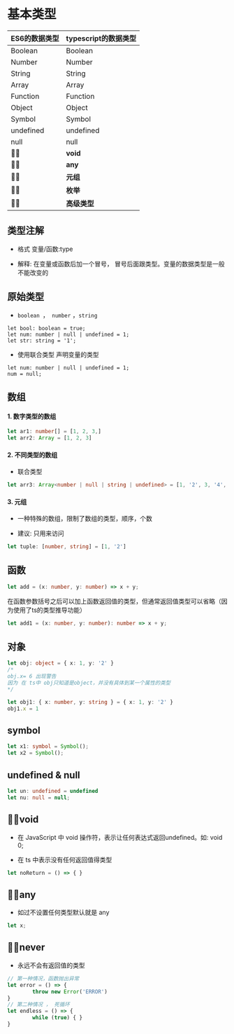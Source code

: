 # 基本类型

| **ES6的数据类型** | **typescript的数据类型** |
| ----------------- | :----------------------- |
| Boolean           | Boolean                  |
| Number            | Number                   |
| String            | String                   |
| Array             | Array                    |
| Function          | Function                 |
| Object            | Object                   |
| Symbol            | Symbol                   |
| undefined         | undefined                |
| null              | null                     |
| 🙅‍♂️                | **void**                 |
| 🙅‍♂️                | **any**                  |
| 🙅‍♂️                | **元组**                 |
| 🙅‍♂️                | **枚举**                 |
| 🙅‍♂️                | **高级类型**             |

## 类型注解

* 格式   变量/函数:type

* 解释:  在变量或函数后加一个冒号， 冒号后面跟类型。变量的数据类型是一般不能改变的

## 原始类型

* `boolean `，` number` ，`string`

```tsx
let bool: boolean = true;
let num: number | null | undefined = 1;
let str: string = '1';
```

* 使用联合类型 声明变量的类型

```TS
let num: number | null | undefined = 1;
num = null;
```

## 数组

#### 1. 数字类型的数组

```ts
let ar1: number[] = [1, 2, 3,]
let arr2: Array = [1, 2, 3]
```

#### 2. 不同类型的数组

* 联合类型

```ts
let arr3: Array<number | null | string | undefined> = [1, '2', 3, '4', null, undefined]
```

#### 3. 元组

* 一种特殊的数组，限制了数组的类型，顺序，个数

* 建议: 只用来访问

```ts
let tuple: [number, string] = [1, '2']
```

## 函数

```ts
let add = (x: number, y: number) => x + y;
```

在函数参数括号之后可以加上函数返回值的类型，但通常返回值类型可以省略（因为使用了ts的类型推导功能）

```ts
let add1 = (x: number, y: number): number => x + y;
```

## 对象

```ts
let obj: object = { x: 1, y: '2' }
/*
obj.x= 6 出现警告
因为 在 ts中 obj只知道是object，并没有具体到某一个属性的类型
*/

let obj1: { x: number, y: string } = { x: 1, y: '2' }
obj1.x = 1
```

## symbol

```ts
let x1: symbol = Symbol();
let x2 = Symbol();
```

## undefined & null

```ts
let un: undefined = undefined
let nu: null = null;
```

## 🙅‍♂️void

* 在 JavaScript 中 void 操作符，表示让任何表达式返回undefined。如: void 0;

* 在 ts 中表示没有任何返回值得类型

```ts
let noReturn = () => { }
```

## 🙅‍♂️any

*  如过不设置任何类型默认就是 any

```ts
let x;
```

## 🙅‍♂️never 

* 永远不会有返回值的类型

```ts
// 第一种情况，函数抛出异常
let error = () => {
		throw new Error('ERROR')
}
// 第二种情况 ， 死循环
let endless = () => {
		while (true) { }
}
```

